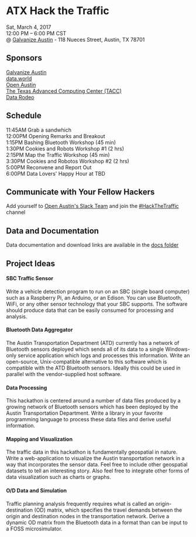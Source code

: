 # ATX Hack the Traffic

Sat, March 4, 2017  
12:00 PM – 6:00 PM CST  
@ [Galvanize Austin](http://www.galvanize.com/campuses/austin-2nd-street-district/) - 118 Nueces Street, Austin, TX 78701  

## Sponsors

[Galvanize Austin](http://www.galvanize.com/campuses/austin-2nd-street-district/)  
[data.world](http://data.world)  
[Open Austin](http://open-austin.org)  
[The Texas Advanced Computing Center (TACC)](http://tacc.utexas.edu)  
[Data Rodeo](http://datarodeo.org)  


## Schedule

11:45AM Grab a sandwhich  
12:00PM Opening Remarks and Breakout  
1:15PM Bashing Bluetooth Workshop (45 min)  
1:30PM Cookies and Robots Workshop #1 (2 hrs)  
2:15PM Map the Traffic Workshop (45 min)  
3:30PM Cookies and Robotos Workshop #2 (2 hrs)  
5:00PM Reconvene and Report Out  
6:00PM Data Lovers' Happy Hour at TBD

## Communicate with Your Fellow Hackers

Add yourself to [Open Austin's Slack Team](http://slack.open-austin.org) and join the [#HackTheTraffic](https://open-austin.slack.com/messages/hackthetraffic/) channel

## Data and Documentation
Data documentation and download links are available in the [docs folder](https://github.com/cityofaustin/hack-the-traffic/tree/master/docs)

## Project Ideas

#### SBC Traffic Sensor

Write a vehicle detection program to run on an SBC (single board computer) such as a Raspberry Pi, an Arduino, or an Edison. You can use Bluetooth, WiFi, or any other sensor technology that your SBC supports. The software should produce data that can be easily consumed for processing and analysis.


#### Bluetooth Data Aggregator

The Austin Transportation Department (ATD) currently has a network of Bluetooth sensors deployed which sends all of its data to a single Windows-only service application which logs and processes this information. Write an open-source, Unix-compatible alternative to this software which is compatible with the ATD Bluetooth sensors. Ideally this could be used in parallel with the vendor-supplied host software.


#### Data Processing

This hackathon is centered around a number of data files produced by a growing network of Bluetooth sensors which has been deployed by the Austin Transportation Department. Write a library in your favorite programming language to process these data files and derive useful information.


#### Mapping and Visualization

The traffic data in this hackathon is fundamentally geospatial in nature. Write a web-application to visualize the Austin transportation network in a way that incorporates the sensor data. Feel free to include other geospatial datasets to tell an interesting story. Also feel free to integrate other forms of data visualization such as charts or graphs.


#### O/D Data and Simulation

Traffic planning analysis frequently requires what is called an origin-destination (OD) matrix, which specifies the travel demands between the origin and destination nodes in the transportation network. Derive a dynamic OD matrix from the Bluetooth data in a format than can be input to a FOSS microsimulator.
